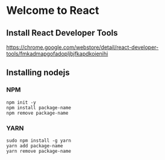 # Welcome to React

## Install React Developer Tools

https://chrome.google.com/webstore/detail/react-developer-tools/fmkadmapgofadopljbjfkapdkoienihi

## Installing nodejs
### NPM
```shell
npm init -y
npm install package-name
npm remove package-name
```
### YARN
```shell
sudo npm install -g yarn
yarn add package-name
yarn remove package-name
```
